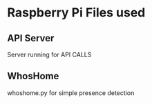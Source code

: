 # Raspberry Pi Files used

## API Server
Server running for API CALLS

## WhosHome
whoshome.py for simple presence detection
